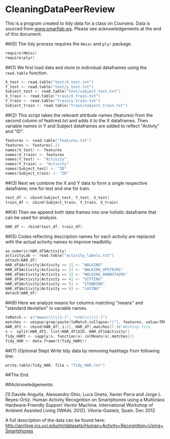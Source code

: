 CleaningDataPeerReview
======================

This is a program created to tidy data for a class on Coursera. Data is sourced from www.smartlab.ws. Please see acknowledgements at the end of this document. 

##(0) The tidy process requires the `Hmisc` and `plyr` package.

```S
require(Hmisc)
require(plyr)
```

##(1) We first load data and store to individual dataframes using the `read.table` function.

```S
X_test <- read.table("test/X_test.txt")
Y_test <- read.table("test/y_test.txt")
Subject_test <- read.table("test/subject_test.txt")
X_train <- read.table("train/X_train.txt")
Y_train <- read.table("train/y_train.txt")
Subject_train <- read.table("train/subject_train.txt")
```

##(2) This script takes the relevant attribute names (features) from the second column of featirest.txt and adds it to the X dataframes. Then variable names in Y and Subject dataframes are added to reflect "Activty" and "ID".

```S
features <- read.table("features.txt")
features <- features[,2]
names(X_test) <- features
names(X_train) <- features
names(Y_test) <- "Activity"
names(Y_train) <- "Activity"
names(Subject_test) <- "ID"
names(Subject_train) <- "ID"
```

##(3) Next we combine the X and Y data to form a single respective dataframe; one for test and one for train.

```S
test_df <- cbind(Subject_test, Y_test, X_test)
train_df <- cbind(Subject_train, Y_train, X_train)
```

##(4) Then we append both data frames into one holistic dataframe that can be used for analysis.

```S
HAR_df <- rbind(test_df, train_df)
```

##(5) Codes reflecting description names for each activity are replaced with the actual activity names to improve readbility.

```S
as.numeric(HAR_df$Activity)
activityLab <- read.table("activity_labels.txt")
attach(HAR_df)
HAR_df$Activity[Activity == 1] <- "WALKING"
HAR_df$Activity[Activity == 2] <- "WALKING_UPSTAIRS"
HAR_df$Activity[Activity == 3] <- "WALKING_DOWNSTAIRS"
HAR_df$Activity[Activity == 4] <- "SITTING"
HAR_df$Activity[Activity == 5] <- "STANDING"
HAR_df$Activity[Activity == 6] <- "LAYING"
detach(HAR_df)
```

##(6) Here we analyze means for columns matching "means" and "standard deviation" in variable names.

```S
toMatch <- c("mean\\(\\)[-]", "std\\(\\)[-]")
matches <- unique(grep(paste(toMatch,collapse="|"), features, value=TRUE))
HAR_df1 <- cbind(HAR_df[,1:2], HAR_df[,matches]) ## Working file
s <- split(HAR_df1, list(HAR_df1$ID, HAR_df1$Activity))
Tidy_HARt <- sapply(s, function(x) colMeans(x[,matches]))
Tidy_HAR <- data.frame(t(Tidy_HARt))
```

##(7) (Optional Step) Write tidy data by removing hashtags from following line:

```S
write.table(Tidy_HAR, file = "Tidy_HAR.txt")
```


##The End. 

##Acknowledgements:

[1] Davide Anguita, Alessandro Ghio, Luca Oneto, Xavier Parra and Jorge L. Reyes-Ortiz. Human Activity Recognition on Smartphones using a Multiclass Hardware-Friendly Support Vector Machine. International Workshop of Ambient Assisted Living (IWAAL 2012). Vitoria-Gasteiz, Spain. Dec 2012

A full description of the data can be found here: http://archive.ics.uci.edu/ml/datasets/Human+Activity+Recognition+Using+Smartphones 
